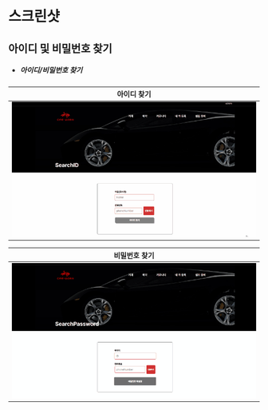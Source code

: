 # 스크린샷

## 아이디 및 비밀번호 찾기

- <h5>아이디/비밀번호 찾기</h5>

| 아이디 찾기 |
|:----:|
|![image](./screenshot/image/account/SearchID.gif)|

| 비밀번호 찾기 |
|:----:|
|![image](./screenshot/image/account/SearchPassword.gif)|

<br/>
